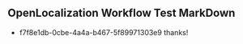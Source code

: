 ## OpenLocalization Workflow Test MarkDown
* f7f8e1db-0cbe-4a4a-b467-5f89971303e9 thanks!

<!--HONumber=Jul16_HO4-->


